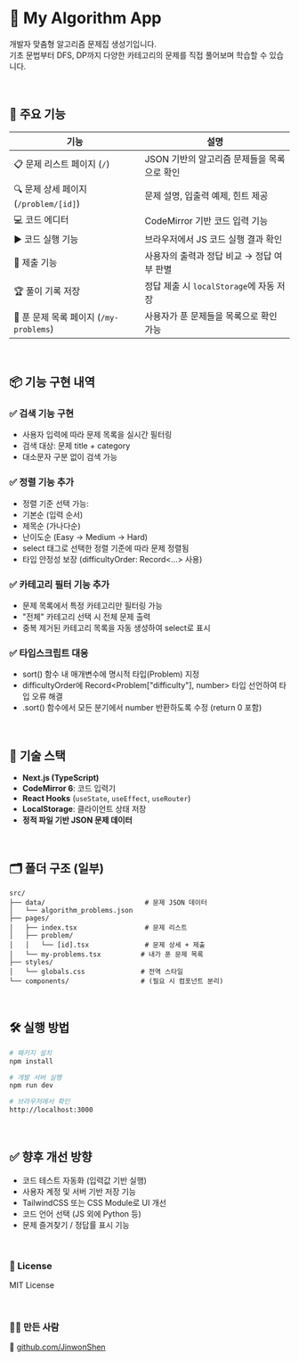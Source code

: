 # 🧠 My Algorithm App

개발자 맞춤형 알고리즘 문제집 생성기입니다.  
기초 문법부터 DFS, DP까지 다양한 카테고리의 문제를 직접 풀어보며 학습할 수 있습니다.

<br>

## 🚀 주요 기능

| 기능                                    | 설명                                        |
| --------------------------------------- | ------------------------------------------- |
| 📋 문제 리스트 페이지 (`/`)             | JSON 기반의 알고리즘 문제들을 목록으로 확인 |
| 🔍 문제 상세 페이지 (`/problem/[id]`)   | 문제 설명, 입출력 예제, 힌트 제공           |
| 💻 코드 에디터                          | CodeMirror 기반 코드 입력 기능              |
| ▶ 코드 실행 기능                        | 브라우저에서 JS 코드 실행 결과 확인         |
| 🚀 제출 기능                            | 사용자의 출력과 정답 비교 → 정답 여부 판별  |
| 🏆 풀이 기록 저장                       | 정답 제출 시 `localStorage`에 자동 저장     |
| 📜 푼 문제 목록 페이지 (`/my-problems`) | 사용자가 푼 문제들을 목록으로 확인 가능     |

<br>

## 📦 기능 구현 내역

### ✅ 검색 기능 구현

- 사용자 입력에 따라 문제 목록을 실시간 필터링
- 검색 대상: 문제 title + category
- 대소문자 구분 없이 검색 가능

### ✅ 정렬 기능 추가

- 정렬 기준 선택 가능:
- 기본순 (입력 순서)
- 제목순 (가나다순)
- 난이도순 (Easy → Medium → Hard)
- select 태그로 선택한 정렬 기준에 따라 문제 정렬됨
- 타입 안정성 보장 (difficultyOrder: Record<...> 사용)

### ✅ 카테고리 필터 기능 추가

- 문제 목록에서 특정 카테고리만 필터링 가능
- "전체" 카테고리 선택 시 전체 문제 출력
- 중복 제거된 카테고리 목록을 자동 생성하여 select로 표시

### ✅ 타입스크립트 대응

- sort() 함수 내 매개변수에 명시적 타입(Problem) 지정
- difficultyOrder에 Record<Problem["difficulty"], number> 타입 선언하여 타입 오류 해결
- .sort() 함수에서 모든 분기에서 number 반환하도록 수정 (return 0 포함)

<br>

## 🧰 기술 스택

- **Next.js (TypeScript)**
- **CodeMirror 6**: 코드 입력기
- **React Hooks** (`useState`, `useEffect`, `useRouter`)
- **LocalStorage**: 클라이언트 상태 저장
- **정적 파일 기반 JSON 문제 데이터**

<br>

## 🗂️ 폴더 구조 (일부)

```
src/
├── data/                         # 문제 JSON 데이터
│   └── algorithm_problems.json
├── pages/
│   ├── index.tsx                 # 문제 리스트
│   ├── problem/
│   │   └── [id].tsx              # 문제 상세 + 제출
│   └── my-problems.tsx          # 내가 푼 문제 목록
├── styles/
│   └── globals.css              # 전역 스타일
└── components/                  # (필요 시 컴포넌트 분리)
```

<br>

## 🛠️ 실행 방법

```bash
# 패키지 설치
npm install

# 개발 서버 실행
npm run dev

# 브라우저에서 확인
http://localhost:3000
```

<br>

## ✅ 향후 개선 방향

- 코드 테스트 자동화 (입력값 기반 실행)
- 사용자 계정 및 서버 기반 저장 기능
- TailwindCSS 또는 CSS Module로 UI 개선
- 코드 언어 선택 (JS 외에 Python 등)
- 문제 즐겨찾기 / 정답률 표시 기능

<br>

### 📄 License

MIT License

<br>

### 🙋‍♂️ 만든 사람

🔗 [github.com/JinwonShen](JinwonShen/algorithm-app)
